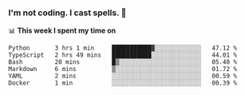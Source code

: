 ### I'm not coding. I cast spells. 🎩

📊 **This week I spent my time on**
<!--START_SECTION:waka-->

```text
Python       3 hrs 1 min     ███████████▓░░░░░░░░░░░░░   47.12 %
TypeScript   2 hrs 49 mins   ███████████░░░░░░░░░░░░░░   44.01 %
Bash         20 mins         █▒░░░░░░░░░░░░░░░░░░░░░░░   05.40 %
Markdown     6 mins          ▒░░░░░░░░░░░░░░░░░░░░░░░░   01.72 %
YAML         2 mins          ░░░░░░░░░░░░░░░░░░░░░░░░░   00.59 %
Docker       1 min           ░░░░░░░░░░░░░░░░░░░░░░░░░   00.39 %
```

<!--END_SECTION:waka-->
